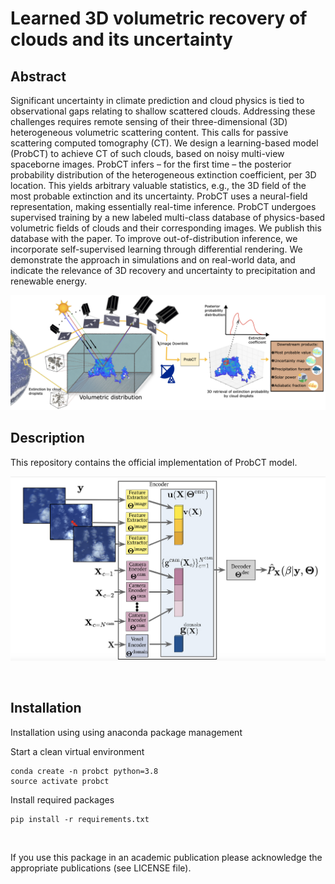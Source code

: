 # Learned 3D volumetric recovery of clouds and its uncertainty


## Abstract
Significant uncertainty in climate prediction and cloud physics is tied to observational gaps relating to shallow scattered clouds. 
Addressing these challenges requires remote sensing of their three-dimensional (3D) heterogeneous volumetric scattering content.
This calls for passive scattering computed tomography (CT).
We design a learning-based model (ProbCT) to achieve CT of such clouds, based on noisy multi-view spaceborne images.
ProbCT infers  – for the first time – the posterior probability distribution of the heterogeneous extinction coefficient, per 3D location.
This yields arbitrary valuable statistics, e.g., the 3D field of the most probable extinction and its uncertainty. 
ProbCT uses a neural-field representation, making essentially real-time inference. 
ProbCT undergoes supervised training by a new labeled multi-class database of physics-based volumetric fields of clouds and their corresponding images. We publish this database with the paper. To improve out-of-distribution inference, we incorporate self-supervised learning through differential rendering.
We demonstrate the approach in simulations and on real-world data, and indicate the relevance of 3D recovery and uncertainty to precipitation and renewable energy. 


![Probabalistic_Cloud_tomography](readme_files/tomography.png)

## Description
This repository contains the official implementation of ProbCT model.

![ProbCT](readme_files/framework.png)




&nbsp;


## Installation 
Installation using using anaconda package management

Start a clean virtual environment
```
conda create -n probct python=3.8
source activate probct
```

Install required packages
```
pip install -r requirements.txt
```


&nbsp;


If you use this package in an academic publication please acknowledge the appropriate publications (see LICENSE file). 

